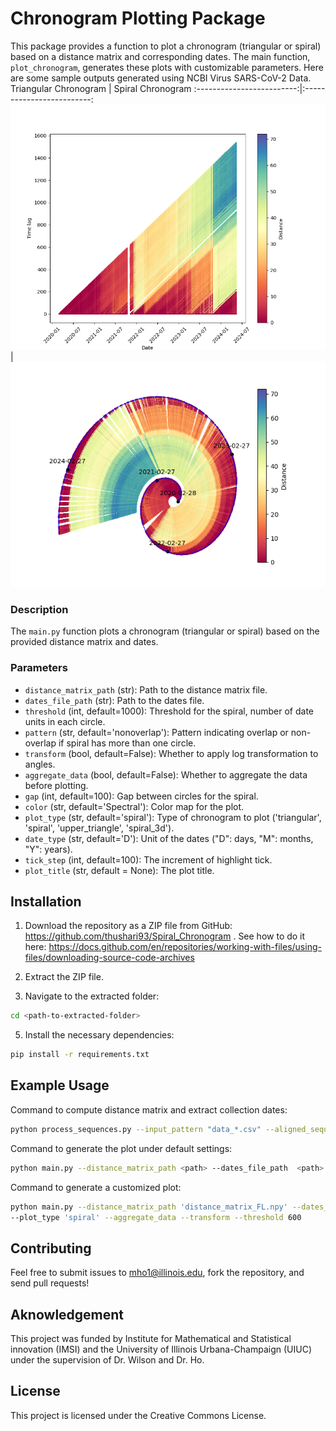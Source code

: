 # Chronogram Plotting Package

This package provides a function to plot a chronogram (triangular or spiral) based on a distance matrix and corresponding dates. The main function, `plot_chronogram`, generates these plots with customizable parameters. Here are some sample outputs generated using NCBI Virus SARS-CoV-2 Data.
Triangular Chronogram             |  Spiral Chronogram
:-------------------------:|:-------------------------:
 ![](https://github.com/thushari93/Spiral_Chronogram/blob/3fe56bc07996cc98743c7742b45c9981e49d9fe8/Images/triangular_chronogram.png)| ![](https://github.com/thushari93/Spiral_Chronogram/blob/4fc7e6adb0327be84c9745a6b4c729330223cf88/Images/spiral_chronogram.png) 

### Description

The `main.py` function plots a chronogram (triangular or spiral) based on the provided distance matrix and dates.

### Parameters

- `distance_matrix_path` (str): Path to the distance matrix file.
- `dates_file_path` (str): Path to the dates file.
- `threshold` (int, default=1000): Threshold for the spiral, number of date units in each circle.
- `pattern` (str, default='nonoverlap'): Pattern indicating overlap or non-overlap if spiral has more than one circle.
- `transform` (bool, default=False): Whether to apply log transformation to angles.
- `aggregate_data` (bool, default=False): Whether to aggregate the data before plotting.
- `gap` (int, default=100): Gap between circles for the spiral.
- `color` (str, default='Spectral'): Color map for the plot.
- `plot_type` (str, default='spiral'): Type of chronogram to plot ('triangular', 'spiral', 'upper_triangle', 'spiral_3d').
- `date_type` (str, default='D'): Unit of the dates ("D": days, "M": months, "Y": years).
- `tick_step` (int, default=100): The increment of highlight tick.
- `plot_title` (str, default = None): The plot title.

## Installation

1. Download the repository as a ZIP file from GitHub:
https://github.com/thushari93/Spiral_Chronogram .
See how to do it here: https://docs.github.com/en/repositories/working-with-files/using-files/downloading-source-code-archives

3. Extract the ZIP file.

4. Navigate to the extracted folder:
```bash
cd <path-to-extracted-folder>
```

5. Install the necessary dependencies: 
```bash
pip install -r requirements.txt
```
## Example Usage
Command to compute distance matrix and extract collection dates:
```bash
python process_sequences.py --input_pattern "data_*.csv" --aligned_sequence_file "aligned_sequences.fasta"
```

Command to generate the plot under default settings:
```bash
python main.py --distance_matrix_path <path> --dates_file_path  <path> 
```


Command to generate a customized plot:
```bash
python main.py --distance_matrix_path 'distance_matrix_FL.npy' --dates_file_path  'Dates_FL.csv'
--plot_type 'spiral' --aggregate_data --transform --threshold 600 
```

## Contributing

Feel free to submit issues to mho1@illinois.edu, fork the repository, and send pull requests!

## Aknowledgement
This project was funded by Institute for Mathematical and Statistical innovation (IMSI) and the University of Illinois Urbana-Champaign (UIUC) under the supervision of Dr. Wilson and Dr. Ho.

## License

This project is licensed under the Creative Commons License.
